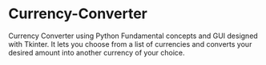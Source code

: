 # Currency-Converter
Currency Converter using Python Fundamental concepts and GUI designed with Tkinter. It lets you choose from a list of currencies and converts your desired amount into another currency of your choice.
